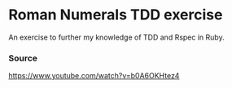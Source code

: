# Roman Numerals TDD exercise
An exercise to further my knowledge of TDD and Rspec in Ruby.

### Source
https://www.youtube.com/watch?v=b0A6OKHtez4
